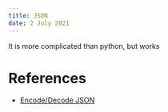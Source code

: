 ```yaml
---
title: JSON
date: 2 July 2021
---
```


It is more complicated than python, but works

# References

- [Encode/Decode JSON](https://www.raywenderlich.com/3418439-encoding-and-decoding-in-swift)
